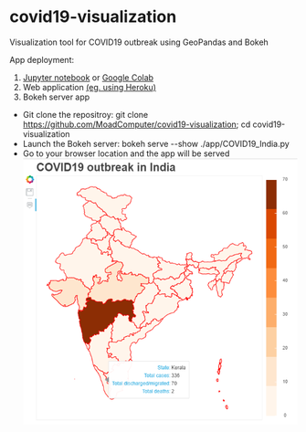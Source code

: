 # covid19-visualization
Visualization tool for COVID19 outbreak using GeoPandas and Bokeh

App deployment:
1. [Jupyter notebook](https://github.com/MoadComputer/covid19-visualization/blob/master/examples/COVID19_India.ipynb) or [Google Colab](https://colab.research.google.com/github/MoadComputer/covid19-visualization/blob/master/examples/COVID19_India.ipynb)
2. Web application [(eg. using Heroku)](https://covid19india-visualization.herokuapp.com/COVID19_India)
3. Bokeh server app
  * Git clone the repositroy: git clone https://github.com/MoadComputer/covid19-visualization; cd covid19-visualization
  * Launch the Bokeh server: bokeh serve --show ./app/COVID19_India.py
  * Go to your browser location and the app will be served
  ![Bokeh static output](https://github.com/MoadComputer/covid19-visualization/raw/master/examples/COVID19_India_Bokeh_output.png)
